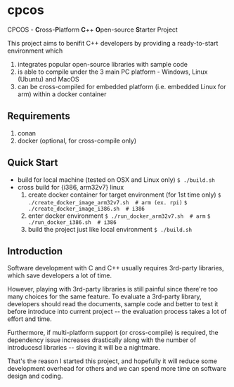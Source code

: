 # cpcos 
CPCOS - **C**ross-**P**latform **C**++ **O**pen-source **S**tarter Project

This project aims to benifit C++ developers by providing a ready-to-start environment which
1. integrates popular open-source libraries with sample code
2. is able to compile under the 3 main PC platform - Windows, Linux (Ubuntu) and MacOS
3. can be cross-compiled for embedded platform (i.e. embedded Linux for arm) within a docker container

## Requirements
  1. conan
  2. docker (optional, for cross-compile only)

## Quick Start
- build for local machine (tested on OSX and Linux only)
  ```$ ./build.sh```
- cross build for {i386, arm32v7} linux
  1. create docker container for target environment (for 1st time only)
  ```$ ./create_docker_image_arm32v7.sh  # arm (ex. rpi)```
  ```$ ./create_docker_image_i386.sh  # i386 ```
  2. enter docker environment
  ```$ ./run_docker_arm32v7.sh  # arm```
  ```$ ./run_docker_i386.sh  # i386```
  3. build the project just like local environment
  ```$ ./build.sh```

## Introduction
Software development with C and C++ usually requires 3rd-party libraries, which save developers a lot of time. 

However, playing with 3rd-party libraries is still painful since there're too many choices for the same feature. To evaluate a 3rd-party library, developers should read the documents, sample code and better to test it before introduce into current project -- the evaluation process takes a lot of effort and time.

Furthermore, if multi-platform support (or cross-compile) is required, the dependency issue increases drastically along with the number of introducesd libraries -- sloving it will be a nightmare.

That's the reason I started this project, and hopefully it will reduce some development overhead for others and we can spend more time on software design and coding.